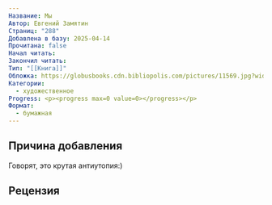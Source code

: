 ```yaml
---
Название: Мы
Автор: Евгений Замятин
Страниц: "288"
Добавлена в базу: 2025-04-14
Прочитана: false
Начал читать: 
Закончил читать: 
Тип: "[[Книга]]"
Обложка: https://globusbooks.cdn.bibliopolis.com/pictures/11569.jpg?width=768&height=1000&fit=bounds&auto=webp&v=1682096720
Категории:
  - художественное
Progress: <p><progress max=0 value=0></progress></p>
Формат:
  - бумажная
---
```

## Причина добавления

Говорят, это крутая антиутопия:)

## Рецензия
